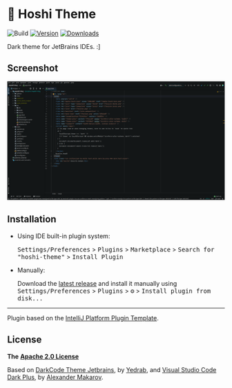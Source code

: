 # 🌟 Hoshi Theme

<!-- Plugin description -->
![Build](https://github.com/lucianoratamero/hoshi-theme/workflows/Build/badge.svg)
[![Version](https://img.shields.io/jetbrains/plugin/v/19396-hoshi-theme.svg)](https://plugins.jetbrains.com/plugin/19396-hoshi-theme)
[![Downloads](https://img.shields.io/jetbrains/plugin/d/19396-hoshi-theme.svg)](https://plugins.jetbrains.com/plugin/19396-hoshi-theme)

Dark theme for JetBrains IDEs. :]

## Screenshot

![Open window with the Hoshi theme applies](https://github.com/lucianoratamero/hoshi-theme/blob/main/assets/img.png?raw=true)

## Installation

- Using IDE built-in plugin system:
  
  <kbd>Settings/Preferences</kbd> > <kbd>Plugins</kbd> > <kbd>Marketplace</kbd> > <kbd>Search for "hoshi-theme"</kbd> >
  <kbd>Install Plugin</kbd>
  
- Manually:

  Download the [latest release](https://github.com/lucianoratamero/hoshi-theme/releases/latest) and install it manually using
  <kbd>Settings/Preferences</kbd> > <kbd>Plugins</kbd> > <kbd>⚙️</kbd> > <kbd>Install plugin from disk...</kbd>

---
Plugin based on the [IntelliJ Platform Plugin Template][template].

[template]: https://github.com/JetBrains/intellij-platform-plugin-template

## License

**The** [**Apache 2.0 License**](https://choosealicense.com/licenses/apache-2.0/)

Based on [DarkCode Theme Jetbrains](https://github.com/yedhrab/DarkCode-Theme-Jetbrains), by [Yedrab](https://github.com/yedhrab), and [Visual Studio Code Dark Plus](https://github.com/samdark/intellij-visual-studio-code-dark-plus), by [Alexander Makarov](https://github.com/samdark).

<!-- Plugin description end -->
